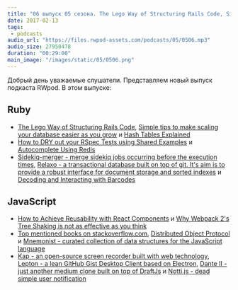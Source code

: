 ```yaml
---
title: "06 выпуск 05 сезона. The Lego Way of Structuring Rails Code, Sidekiq-merger, Relaxo, Kap, Dante II, Notti.js, Lepton и прочее"
date: 2017-02-13
tags:
 - podcasts
audio_url: "https://files.rwpod-assets.com/podcasts/05/0506.mp3"
audio_size: 27950478
duration: "00:29:00"
main_image: "/images/static/05/0506.png"
---
```


Добрый день уважаемые слушатели. Представляем новый выпуск подкаста RWpod. В этом выпуске:

## Ruby

 - [The Lego Way of Structuring Rails Code](http://engineering.vinted.com/2017/02/13/how-to-structure-code/), [Simple tips to make scaling your database easier as you grow](http://blog.honeybadger.io/easy_rails_database_scaling_wins/) и [Hash Tables Explained](http://www.blackbytes.info/2017/02/hash-tables-explained/)
 - [How to DRY out your RSpec Tests using Shared Examples](https://medium.freecodecamp.com/how-to-dry-out-your-rspec-tests-using-shared-examples-d5cc5d33fd76) и [Autocomplete Using Redis](http://blog.katpadi.ph/autocomplete-with-redis/)
 - [Sidekiq-merger - merge sidekiq jobs occurring before the execution times](https://github.com/dtaniwaki/sidekiq-merger), [Relaxo - a transactional database built on top of git. It's aim is to provide a robust interface for document storage and sorted indexes](https://github.com/ioquatix/relaxo) и [Decoding and Interacting with Barcodes](https://www.driftingruby.com/episodes/decoding-and-interacting-with-barcodes)

## JavaScript

 - [How to Achieve Reusability with React Components](https://medium.com/walmartlabs/how-to-achieve-reusability-with-react-components-81edeb7fb0e0) и [Why Webpack 2's Tree Shaking is not as effective as you think](https://advancedweb.hu/2017/02/07/treeshaking/)
 - [Top mentioned books on stackoverflow.com](http://www.dev-books.com/), [Distributed Object Protocol](https://distributedobjectprotocol.org/) и [Mnemonist - curated collection of data structures for the JavaScript language](https://yomguithereal.github.io/mnemonist/)
 - [Kap - an open-source screen recorder built with web technology](https://getkap.co/), [Lepton - a lean GitHub Gist Desktop Client based on Electron](http://hackjutsu.com/Lepton/), [Dante II - just another medium clone built on top of DraftJs](https://michelson.github.io/dante2/) и [Notti.js - dead simple user notification](https://notti.surge.sh/)

